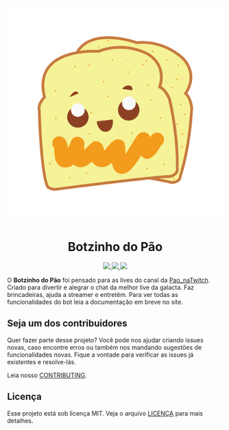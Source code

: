 <p align="center">
  <img src=".github/assets/paozinho.png">
  <h1 align="center">Botzinho do Pão</h1>
</p>
<p align="center">
  <a href="https://github.com/zBreadz/botzinho_dopao/actions/workflows/ci.yml">
    <img src="https://github.com/zBreadz/botzinho_dopao/actions/workflows/ci.yml/badge.svg">
  </a>
  <a href="https://github.com/prettier/prettier">
    <img src="https://img.shields.io/badge/code_style-prettier-ff69b4.svg">
  </a>
  <a href="https://github.com/airbnb/javascript">
    <img src="https://badgen.net/badge/style/Airbnb/ff5a5f?icon=airbnb">
  </a>
</p>

O **Botzinho do Pão** foi pensado para as lives do canal da [Pao_naTwitch][1].
Criado para divertir e alegrar o chat da melhor live da galacta. Faz brincadeiras,
ajuda a streamer e entretêm. Para ver todas as funcionalidades do bot leia a documentação em breve no site.

## Seja um dos contribuidores

Quer fazer parte desse projeto? Você pode nos ajudar criando issues novas, caso encontre erros
ou também nos mandando sugestões de funcionalidades novas. Fique a vontade para verificar as issues
já existentes e resolve-lás.

Leia nosso [CONTRIBUTING][3].

## Licença

Esse projeto está sob licença MIT. Veja o arquivo [LICENÇA](LICENSE) para mais detalhes.

[1]: https://twitch.tv/pao_natwitch
[2]: IN_CONSTRUCTION
[3]: .github/CONTRIBUTING.md
